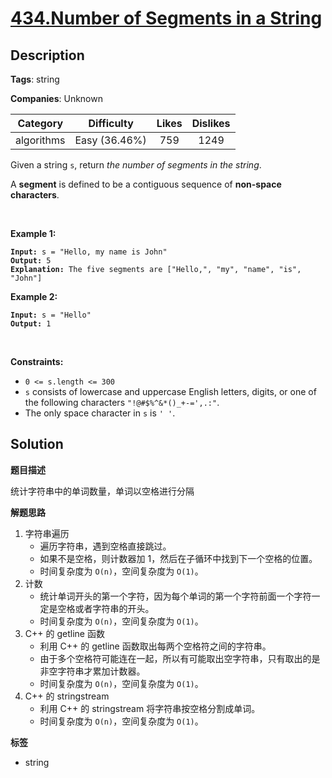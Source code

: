 # [434.Number of Segments in a String](https://leetcode.com/problems/number-of-segments-in-a-string/description/)

## Description

**Tags**: string

**Companies**: Unknown

|  Category  |  Difficulty   | Likes | Dislikes |
| :--------: | :-----------: | :---: | :------: |
| algorithms | Easy (36.46%) |  759  |   1249   |

<p>Given a string <code>s</code>, return <em>the number of segments in the string</em>.</p>
<p>A <strong>segment</strong> is defined to be a contiguous sequence of <strong>non-space characters</strong>.</p>
<p>&nbsp;</p>
<p><strong class="example">Example 1:</strong></p>
<pre><code><strong>Input:</strong> s = &quot;Hello, my name is John&quot;
<strong>Output:</strong> 5
<strong>Explanation:</strong> The five segments are [&quot;Hello,&quot;, &quot;my&quot;, &quot;name&quot;, &quot;is&quot;, &quot;John&quot;]</code></pre>
<p><strong class="example">Example 2:</strong></p>
<pre><code><strong>Input:</strong> s = &quot;Hello&quot;
<strong>Output:</strong> 1</code></pre>
<p>&nbsp;</p>
<p><strong>Constraints:</strong></p>
<ul>
  <li><code>0 &lt;= s.length &lt;= 300</code></li>
  <li><code>s</code> consists of lowercase and uppercase English letters, digits, or one of the following characters <code>&quot;!@#$%^&amp;*()_+-=&#39;,.:&quot;</code>.</li>
  <li>The only space character in <code>s</code> is <code>&#39; &#39;</code>.</li>
</ul>

## Solution

**题目描述**

统计字符串中的单词数量，单词以空格进行分隔

**解题思路**

1. 字符串遍历
   - 遍历字符串，遇到空格直接跳过。
   - 如果不是空格，则计数器加 1，然后在子循环中找到下一个空格的位置。
   - 时间复杂度为 `O(n)`，空间复杂度为 `O(1)`。
2. 计数
   - 统计单词开头的第一个字符，因为每个单词的第一个字符前面一个字符一定是空格或者字符串的开头。
   - 时间复杂度为 `O(n)`，空间复杂度为 `O(1)`。
3. C++ 的 getline 函数
   - 利用 C++ 的 getline 函数取出每两个空格符之间的字符串。
   - 由于多个空格符可能连在一起，所以有可能取出空字符串，只有取出的是非空字符串才累加计数器。
   - 时间复杂度为 `O(n)`，空间复杂度为 `O(1)`。
4. C++ 的 stringstream
   - 利用 C++ 的 stringstream 将字符串按空格分割成单词。
   - 时间复杂度为 `O(n)`，空间复杂度为 `O(1)`。

**标签**

- string
